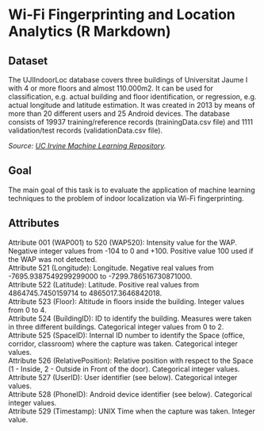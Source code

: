 # Wi-Fi Fingerprinting and Location Analytics (R Markdown)

## Dataset

The UJIIndoorLoc database covers three buildings of Universitat Jaume I with 4 or more floors and almost 110.000m2. It can be used for classification, e.g. actual building and floor identification, or regression, e.g. actual longitude and latitude estimation. It was created in 2013 by means of more than 20 different users and 25 Android devices. The database consists of 19937 training/reference records (trainingData.csv file) and 1111 validation/test records (validationData.csv file).

_Source: [UC Irvine Machine Learning Repository](https://archive.ics.uci.edu/ml/datasets/ujiindoorloc)._

## Goal

The main goal of this task is to evaluate the application of machine learning techniques to the problem of indoor localization via Wi-Fi fingerprinting.

## Attributes

Attribute 001 (WAP001) to 520 (WAP520): Intensity value for the WAP. Negative integer values from -104 to 0 and +100. Positive value 100 used if the WAP was not detected.  
Attribute 521 (Longitude): Longitude. Negative real values from -7695.9387549299299000 to -7299.786516730871000.  
Attribute 522 (Latitude): Latitude. Positive real values from 4864745.7450159714 to 4865017.3646842018.  
Attribute 523 (Floor): Altitude in floors inside the building. Integer values from 0 to 4.  
Attribute 524 (BuildingID): ID to identify the building. Measures were taken in three different buildings. Categorical integer values from 0 to 2.  
Attribute 525 (SpaceID): Internal ID number to identify the Space (office, corridor, classroom) where the capture was taken. Categorical integer values.  
Attribute 526 (RelativePosition): Relative position with respect to the Space (1 - Inside, 2 - Outside in Front of the door). Categorical integer values.  
Attribute 527 (UserID): User identifier (see below). Categorical integer values.  
Attribute 528 (PhoneID): Android device identifier (see below). Categorical integer values.  
Attribute 529 (Timestamp): UNIX Time when the capture was taken. Integer value.  
